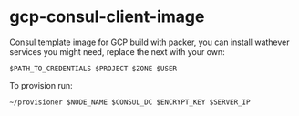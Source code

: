 # gcp-consul-client-image
Consul template image for GCP build with packer, you can install wathever services you might need, replace the next with your own:
```Console
$PATH_TO_CREDENTIALS $PROJECT $ZONE $USER
```
To provision run:
```Console
~/provisioner $NODE_NAME $CONSUL_DC $ENCRYPT_KEY $SERVER_IP
```
